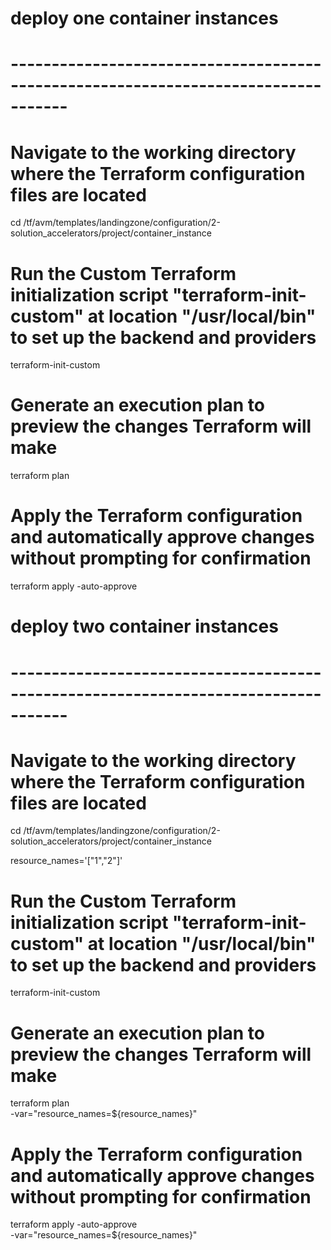 # deploy one container instances
# -----------------------------------------------------------------------------------

# Navigate to the working directory where the Terraform configuration files are located
cd /tf/avm/templates/landingzone/configuration/2-solution_accelerators/project/container_instance

# Run the Custom Terraform initialization script "terraform-init-custom" at location "/usr/local/bin" to set up the backend and providers
terraform-init-custom

# Generate an execution plan to preview the changes Terraform will make
terraform plan

# Apply the Terraform configuration and automatically approve changes without prompting for confirmation
terraform apply -auto-approve



# deploy two container instances
# -----------------------------------------------------------------------------------

# Navigate to the working directory where the Terraform configuration files are located
cd /tf/avm/templates/landingzone/configuration/2-solution_accelerators/project/container_instance

resource_names='["1","2"]'

# Run the Custom Terraform initialization script "terraform-init-custom" at location "/usr/local/bin" to set up the backend and providers
terraform-init-custom

# Generate an execution plan to preview the changes Terraform will make
terraform plan\
-var="resource_names=${resource_names}" 

# Apply the Terraform configuration and automatically approve changes without prompting for confirmation
terraform apply -auto-approve\
-var="resource_names=${resource_names}" 
